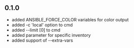 ## 0.1.0

  - added ANSIBLE_FORCE_COLOR variables for color output
  - added -c 'local' option to cmd
  - added --limit <your-hosts>[0] to cmd
  - added parameter for specific inventory
  - added support of --extra-vars